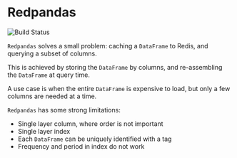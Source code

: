 # Redpandas

![Build Status](https://github.com/liboyin/redpandas/workflows/tests/badge.svg)

`Redpandas` solves a small problem: caching a `DataFrame` to Redis, and querying a subset of columns.

This is achieved by storing the `DataFrame` by columns, and re-assembling the `DataFrame` at query time.

A use case is when the entire `DataFrame` is expensive to load, but only a few columns are needed at a time.

`Redpandas` has some strong limitations:

- Single layer column, where order is not important
- Single layer index
- Each `DataFrame` can be uniquely identified with a tag
- Frequency and period in index do not work
